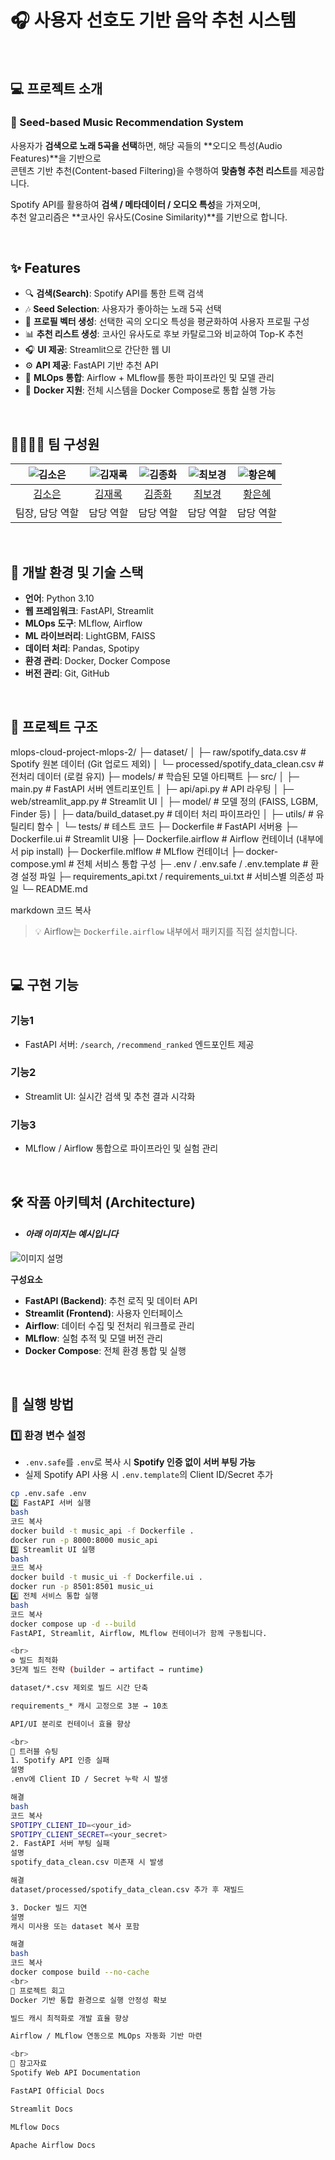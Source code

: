 # 🎧 사용자 선호도 기반 음악 추천 시스템

<br>

## 💻 프로젝트 소개
### 🎵 Seed-based Music Recommendation System

사용자가 **검색으로 노래 5곡을 선택**하면, 해당 곡들의 **오디오 특성(Audio Features)**을 기반으로  
콘텐츠 기반 추천(Content-based Filtering)을 수행하여 **맞춤형 추천 리스트**를 제공합니다.  

Spotify API를 활용하여 **검색 / 메타데이터 / 오디오 특성**을 가져오며,  
추천 알고리즘은 **코사인 유사도(Cosine Similarity)**를 기반으로 합니다.  

<br>

## ✨ Features
- 🔍 **검색(Search)**: Spotify API를 통한 트랙 검색  
- 🎶 **Seed Selection**: 사용자가 좋아하는 노래 5곡 선택  
- 🧩 **프로필 벡터 생성**: 선택한 곡의 오디오 특성을 평균화하여 사용자 프로필 구성  
- 📊 **추천 리스트 생성**: 코사인 유사도로 후보 카탈로그와 비교하여 Top-K 추천  
- 🎧 **UI 제공**: Streamlit으로 간단한 웹 UI  
- ⚙️ **API 제공**: FastAPI 기반 추천 API  
- 🧠 **MLOps 통합**: Airflow + MLflow를 통한 파이프라인 및 모델 관리  
- 🐳 **Docker 지원**: 전체 시스템을 Docker Compose로 통합 실행 가능  

<br>

## 👨‍👩‍👦‍👦 팀 구성원

| ![김소은](https://avatars.githubusercontent.com/u/156163982?v=4) | ![김재록](https://avatars.githubusercontent.com/u/156163982?v=4) | ![김종화](https://avatars.githubusercontent.com/u/156163982?v=4) | ![최보경](https://avatars.githubusercontent.com/u/156163982?v=4) | ![황은혜](https://avatars.githubusercontent.com/u/156163982?v=4) |
| :--------------------------------------------------------------: | :--------------------------------------------------------------: | :--------------------------------------------------------------: | :--------------------------------------------------------------: | :--------------------------------------------------------------: |
| [김소은](https://github.com/oriori88) | [김재록](https://github.com/UpstageAILab) | [김종화](https://github.com/UpstageAILab) | [최보경](https://github.com/UpstageAILab) | [황은혜](https://github.com/UpstageAILab) |
| 팀장, 담당 역할 | 담당 역할 | 담당 역할 | 담당 역할 | 담당 역할 |

<br>

## 🔨 개발 환경 및 기술 스택
- **언어**: Python 3.10  
- **웹 프레임워크**: FastAPI, Streamlit  
- **MLOps 도구**: MLflow, Airflow  
- **ML 라이브러리**: LightGBM, FAISS  
- **데이터 처리**: Pandas, Spotipy  
- **환경 관리**: Docker, Docker Compose  
- **버전 관리**: Git, GitHub  

<br>

## 📁 프로젝트 구조
mlops-cloud-project-mlops-2/
├─ dataset/
│ ├─ raw/spotify_data.csv # Spotify 원본 데이터 (Git 업로드 제외)
│ └─ processed/spotify_data_clean.csv # 전처리 데이터 (로컬 유지)
├─ models/ # 학습된 모델 아티팩트
├─ src/
│ ├─ main.py # FastAPI 서버 엔트리포인트
│ ├─ api/api.py # API 라우팅
│ ├─ web/streamlit_app.py # Streamlit UI
│ ├─ model/ # 모델 정의 (FAISS, LGBM, Finder 등)
│ ├─ data/build_dataset.py # 데이터 처리 파이프라인
│ ├─ utils/ # 유틸리티 함수
│ └─ tests/ # 테스트 코드
├─ Dockerfile # FastAPI 서버용
├─ Dockerfile.ui # Streamlit UI용
├─ Dockerfile.airflow # Airflow 컨테이너 (내부에서 pip install)
├─ Dockerfile.mlflow # MLflow 컨테이너
├─ docker-compose.yml # 전체 서비스 통합 구성
├─ .env / .env.safe / .env.template # 환경 설정 파일
├─ requirements_api.txt / requirements_ui.txt # 서비스별 의존성 파일
└─ README.md

markdown
코드 복사

> 💡 Airflow는 `Dockerfile.airflow` 내부에서 패키지를 직접 설치합니다.

<br>

## 💻 구현 기능
### 기능1
- FastAPI 서버: `/search`, `/recommend_ranked` 엔드포인트 제공  
### 기능2
- Streamlit UI: 실시간 검색 및 추천 결과 시각화  
### 기능3
- MLflow / Airflow 통합으로 파이프라인 및 실험 관리  

<br>

## 🛠️ 작품 아키텍처 (Architecture)
- #### _아래 이미지는 예시입니다_

![이미지 설명](https://miro.medium.com/v2/resize:fit:4800/format:webp/1*ub_u88a4MB5Uj-9Eb60VNA.jpeg)

**구성요소**
- **FastAPI (Backend)**: 추천 로직 및 데이터 API  
- **Streamlit (Frontend)**: 사용자 인터페이스  
- **Airflow**: 데이터 수집 및 전처리 워크플로 관리  
- **MLflow**: 실험 추적 및 모델 버전 관리  
- **Docker Compose**: 전체 환경 통합 및 실행  

<br>

## 🚀 실행 방법

### 1️⃣ 환경 변수 설정  
- `.env.safe`를 `.env`로 복사 시 **Spotify 인증 없이 서버 부팅 가능**  
- 실제 Spotify API 사용 시 `.env.template`의 Client ID/Secret 추가  

```bash
cp .env.safe .env
2️⃣ FastAPI 서버 실행
bash
코드 복사
docker build -t music_api -f Dockerfile .
docker run -p 8000:8000 music_api
3️⃣ Streamlit UI 실행
bash
코드 복사
docker build -t music_ui -f Dockerfile.ui .
docker run -p 8501:8501 music_ui
4️⃣ 전체 서비스 통합 실행
bash
코드 복사
docker compose up -d --build
FastAPI, Streamlit, Airflow, MLflow 컨테이너가 함께 구동됩니다.

<br>
⚙️ 빌드 최적화
3단계 빌드 전략 (builder → artifact → runtime)

dataset/*.csv 제외로 빌드 시간 단축

requirements_* 캐시 고정으로 3분 → 10초

API/UI 분리로 컨테이너 효율 향상

<br>
🚨 트러블 슈팅
1. Spotify API 인증 실패
설명
.env에 Client ID / Secret 누락 시 발생

해결
bash
코드 복사
SPOTIPY_CLIENT_ID=<your_id>
SPOTIPY_CLIENT_SECRET=<your_secret>
2. FastAPI 서버 부팅 실패
설명
spotify_data_clean.csv 미존재 시 발생

해결
dataset/processed/spotify_data_clean.csv 추가 후 재빌드

3. Docker 빌드 지연
설명
캐시 미사용 또는 dataset 복사 포함

해결
bash
코드 복사
docker compose build --no-cache
<br>
📌 프로젝트 회고
Docker 기반 통합 환경으로 실행 안정성 확보

빌드 캐시 최적화로 개발 효율 향상

Airflow / MLflow 연동으로 MLOps 자동화 기반 마련

<br>
📰 참고자료
Spotify Web API Documentation

FastAPI Official Docs

Streamlit Docs

MLflow Docs

Apache Airflow Docs
